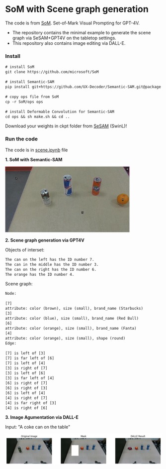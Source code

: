# SoM with Scene graph generation

The code is from [SoM](https://github.com/microsoft/SoM). Set-of-Mark Visual Prompting for GPT-4V. 
- The repository contains the minimal example to generate the scene graph via SeSAM+GPT4V on the tabletop settings. 
- This repository also contains image editing via DALL-E. 


### Install
```
# install SoM
git clone https://github.com/microsoft/SoM

# install Semantic-SAM
pip install git+https://github.com/UX-Decoder/Semantic-SAM.git@package

# copy ops file from SoM
cp -r SoM/ops ops

# install Deformable Convolution for Semantic-SAM
cd ops && sh make.sh && cd ..
```
Download your weights in ckpt folder from [SeSAM](https://github.com/UX-Decoder/Semantic-SAM) (SwinL)!

### Run the code
The code is in [scene.ipynb](./scene.ipynb) file

**1. SoM with Semantic-SAM**

<img src="./images/output.png" alt="mask" class="bg-primary mb-1" width="400px">

**2. Scene graph generation via GPT4V**

Objects of interset:
```
The can on the left has the ID number 7.
The can in the middle has the ID number 3.
The can on the right has the ID number 6.
The orange has the ID number 4.
```
Scene graph:
```
Node:

[7]
attribute: color (brown), size (small), brand_name (Starbucks)
[3]
attribute: color (blue), size (small), brand_name (Red Bull)
[6]
attribute: color (orange), size (small), brand_name (Fanta)
[4]
attribute: color (orange), size (small), shape (round)
Edge:

[7] is left of [3]
[7] is far left of [6]
[7] is left of [4]
[3] is right of [7]
[3] is left of [6]
[3] is far left of [4]
[6] is right of [7]
[6] is right of [3]
[6] is left of [4]
[4] is right of [7]
[4] is far right of [3]
[4] is right of [6]
```

**3. Image Agumentation via DALL-E**

Input: "A coke can on the table"

<img src="./images/dalle.png" alt="dalle" class="bg-primary mb-1" width="600px">
